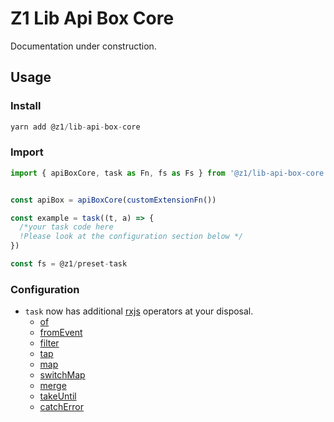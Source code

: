 # Z1 Lib Api Box Core

Documentation under construction.

## Usage

### Install

```JavaScript
yarn add @z1/lib-api-box-core
```
### Import

```JavaScript
import { apiBoxCore, task as Fn, fs as Fs } from '@z1/lib-api-box-core'


const apiBox = apiBoxCore(customExtensionFn())

const example = task((t, a) => {
  /*your task code here
  !Please look at the configuration section below */  
})

const fs = @z1/preset-task

```

### Configuration

- `task` now has additional [rxjs](https://rxjs-dev.firebaseapp.com/api?type=function) operators at your disposal.
  - [of](https://rxjs-dev.firebaseapp.com/api/index/function/of)
  - [fromEvent](https://rxjs-dev.firebaseapp.com/api/index/function/fromEvent)
  - [filter](https://rxjs-dev.firebaseapp.com/api/operators/filter)
  - [tap](https://rxjs-dev.firebaseapp.com/api/operators/tap)
  - [map](https://rxjs-dev.firebaseapp.com/api/operators/map)
  - [switchMap](https://rxjs-dev.firebaseapp.com/api/operators/switchMap)
  - [merge](https://rxjs-dev.firebaseapp.com/api/operators/merge)
  - [takeUntil](https://rxjs-dev.firebaseapp.com/api/operators/takeUntil)
  - [catchError](https://rxjs-dev.firebaseapp.com/api/operators/catchError)
